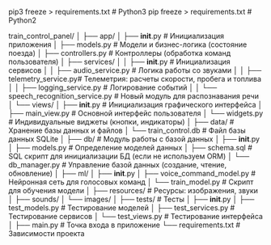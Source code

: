 pip3 freeze > requirements.txt  # Python3
pip freeze > requirements.txt  # Python2

train_control_panel/
│
├── app/
│   ├── __init__.py             # Инициализация приложения
│   ├── models.py               # Модели и бизнес-логика (состояние поезда)
│   ├── controllers.py          # Контроллеры (обработка команд пользователя)
│   ├── services/
│   │   ├── __init__.py         # Инициализация сервисов
│   │   ├── audio_service.py    # Логика работы со звуками
│   │   ├── telemetry_service.py# Телеметрия: расчеты скорости, пробега и топлива
│   │   ├── logging_service.py  # Логирование событий
│   │   └── speech_recognition_service.py  # Новый модуль для распознавания речи
│   └── views/
│       ├── __init__.py         # Инициализация графического интерфейса
│       ├── main_view.py        # Основной интерфейс пользователя
│       └── widgets.py          # Индивидуальные виджеты (кнопки, индикаторы)
│
├── data/                         # Хранение базы данных и файлов
│   └── train_control.db          # Файл базы данных SQLite
│
├── db/                           # Модуль работы с базой данных
│   ├── __init__.py
│   ├── models.py                 # Определение моделей данных
│   ├── schema.sql                # SQL скрипт для инициализации БД (если не используем ORM)
│   └── db_manager.py             # Управление базой данных (создание, чтение, обновление)
│
├── ml/
│   ├── __init__.py
│   ├── voice_command_model.py          # Нейронная сеть для голосовых команд
│   └── train_model.py                  # Скрипт для обучения модели
│
├── resources/                  # Ресурсы: изображения, звуки
│   ├── sounds/
│   └── images/
│
├── tests/                      # Тесты
│   ├── __init__.py
│   ├── test_models.py          # Тестирование моделей
│   ├── test_services.py        # Тестирование сервисов
│   └── test_views.py           # Тестирование интерфейса
│
├── main.py                     # Точка входа в приложение
└── requirements.txt            # Зависимости проекта